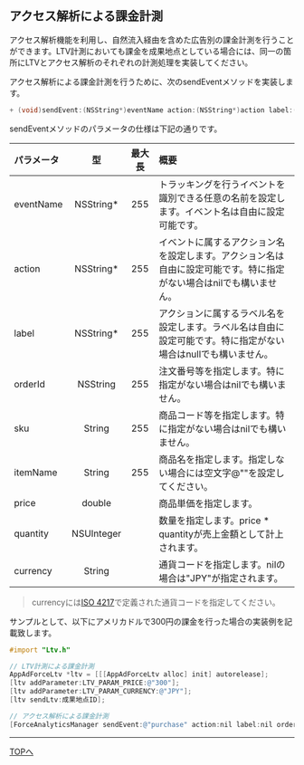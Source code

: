 ## アクセス解析による課金計測

アクセス解析機能を利用し、自然流入経由を含めた広告別の課金計測を行うことができます。LTV計測においても課金を成果地点としている場合には、同一の箇所にLTVとアクセス解析のそれぞれの計測処理を実装してください。

アクセス解析による課金計測を行うために、次のsendEventメソッドを実装します。

```objective-c
+ (void)sendEvent:(NSString*)eventName action:(NSString*)action label:(NSString*)label orderID:(NSString*)orderID sku:(NSString*)sku itemName:(NSString*)itemName price:(double)price quantity:(NSUInteger)quantity currency:(NSString*)currency;
```

sendEventメソッドのパラメータの仕様は下記の通りです。

|パラメータ|型|最大長|概要|
|:------|:------:|:------:|:------|
|eventName|NSString*|255|トラッキングを行うイベントを識別できる任意の名前を設定します。イベント名は自由に設定可能です。|
|action|NSString*|255|イベントに属するアクション名を設定します。アクション名は自由に設定可能です。特に指定がない場合はnilでも構いません。|
|label|NSString*|255|アクションに属するラベル名を設定します。ラベル名は自由に設定可能です。特に指定がない場合はnullでも構いません。|
|orderId|NSString|255|注文番号等を指定します。特に指定がない場合はnilでも構いません。|
|sku|String|255|商品コード等を指定します。特に指定がない場合はnilでも構いません。|
|itemName|String|255|商品名を指定します。指定しない場合には空文字@""を設定してください。|
|price|double||商品単価を指定します。|
|quantity|NSUInteger||数量を指定します。price * quantityが売上金額として計上されます。|
|currency|String||通貨コードを指定します。nilの場合は"JPY"が指定されます。|

> currencyには[ISO 4217](http://ja.wikipedia.org/wiki/ISO_4217)で定義された通貨コードを指定してください。

サンプルとして、以下にアメリカドルで300円の課金を行った場合の実装例を記載致します。

```objective-c
#import "Ltv.h"

// LTV計測による課金計測
AppAdForceLtv *ltv = [[[AppAdForceLtv alloc] init] autorelease];
[ltv addParameter:LTV_PARAM_PRICE:@"300"];
[ltv addParameter:LTV_PARAM_CURRENCY:@"JPY"];
[ltv sendLtv:成果地点ID];

// アクセス解析による課金計測
[ForceAnalyticsManager sendEvent:@"purchase" action:nil label:nil orderID:nil sku:nil itemName:@"Item A" price:300 quantity:1 currency:@"JPY"];
```

---
[TOPへ](/lang/ja/README.md)
